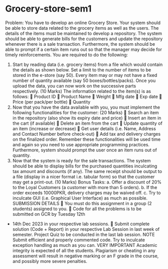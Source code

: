 # Grocery-store-sem1

Problem:
You have to develop an online Grocery Store. Your system should be able to store data related to the
grocery items as well as the users. The details of the items must be maintained to develop a repository.
The system should be able to generate bills for the customers and update the repository whenever there
is a sale transaction. Furthermore, the system should be able to prompt if a certain item runs out so that
the manager may decide for timely reinforcements.
You are required to do the following:
1) Start by reading data (i.e. grocery items) from a file which would contain the details as shown
below. Set a limit to the number of items to be stored in the e-store (say 50). Every item may or
may not have a fixed number of quantity available (say 50 boxes/bottles/packs). Once you
upload the data, you can now work on the successive parts respectively. (10 Marks)
The information related to the item(s) is as follows:
 Product ID
 Product Name
 Weight
 Mfg date
 Exp date
 Price (per pack/per bottle)
 Quantity
2) Now that you have the data available with you, you must implement the following
functionalities for the customer: (20 Marks)
 Search an item in the repository (also show its expiry date and price)
 Insert an item in the cart (if available)
 Delete an item from the cart
 Update quantity of an item (increase or decrease)
 Get user details (i.e. Name, Address and Contact Number before check-out)
 Add tax and delivery charges on the finalized order.
Remember these functionalities will be used time and again so you need to use appropriate
programming practices. Furthermore, system should prompt the user once an item runs out of
quantity.
3) Now that the system is ready for the sale transactions. The system should be able to display bills
for the purchased quantities inculcating tax amount and discounts (if any). The same receipt
should be output to a file (display in a nicer format i.e. tabular form) so that the customer may
get a print-out. (10 Marks)
Bonus Tasks:
a. Offer a discount of 20% to the Loyal Customers (a customer with more than 5 orders).
b. If the order exceeds 10000PKR, delivery charges may be waived off.
c. Try to inculcate GUI (i.e. Graphical User Interface) as much as possible.
SUBMISSION DETAILS
 You must do this assignment in a group (2 students) assigned to you.
 Code for all the problems is to be submitted on GCR by Tuesday 12th
- 14th Dec 2023 in your
respective lab sessions.
 Submit complete solution (Code + Report) in your respective Lab Session in last week of
semester. Project Quiz to be conducted in the last lab session.
NOTE
Submit efficient and properly commented code. Try to inculcate exception handling as much as you can.
VERY IMPORTANT
Academic integrity is expected of all the students. Plagiarism or cheating in any assessment will result
in negative marking or an F grade in the course, and possibly more severe penalties.
